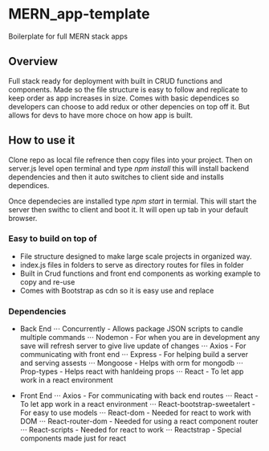 # MERN_app-template
Boilerplate for full MERN stack apps

## Overview
Full stack ready for deployment with built in CRUD functions and components.
Made so the file structure is easy to follow and replicate to keep order as app increases in size.
Comes with basic dependices so developers can choose to add redux or other depencies on top off it. But allows for devs to have more choce on how app is built.

## How to use it
Clone repo as local file refrence then copy files into your project. Then on server.js level open terminal and type *npm install* this will install backend dependencies and then it auto switches to client side and installs dependices.

Once dependecies are installed type *npm start* in termial. This will start the server then swithc to client and boot it. It will open up tab in your default browser.

### Easy to build on top of
* File structure designed to make large scale projects in organized way.
* index.js files in folders to serve as directory routes for files in folder
* Built in Crud functions and front end components as working example to copy and re-use
* Comes with Bootstrap as cdn so it is easy use and replace

### Dependencies 

* Back End
⋅⋅⋅ Concurrently - Allows package JSON scripts to candle multiple commands
⋅⋅⋅ Nodemon - For when you are in development any save will refresh server to give live update of changes
⋅⋅⋅ Axios - For communicating with front end
⋅⋅⋅ Express - For helping build a server and serving assests
⋅⋅⋅ Mongoose - Helps with orm for mongodb
⋅⋅⋅ Prop-types - Helps react with hanldeing props
⋅⋅⋅ React - To let app work in a react environment

* Front End
⋅⋅⋅ Axios - For communicating with back end routes
⋅⋅⋅ React - To let app work in a react environment
⋅⋅⋅ React-bootstrap-sweetalert - For easy to use models
⋅⋅⋅ React-dom - Needed for react to work with DOM
⋅⋅⋅ React-router-dom - Needed for using a react component router
⋅⋅⋅ React-scripts - Needed for react to work
⋅⋅⋅ Reactstrap - Special components made just for react

